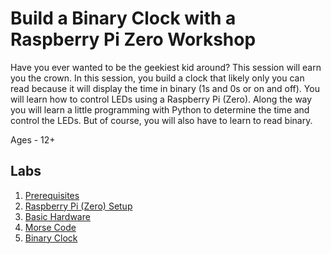 # Build a Binary Clock with a Raspberry Pi Zero Workshop

Have you ever wanted to be the geekiest kid around? This session will earn you the crown. In this session, you build a clock that likely only you can read because it will display the time in binary (1s and 0s or on and off). You will learn how to control LEDs using a Raspberry Pi (Zero). Along the way you will learn a little programming with Python to determine the time and control the LEDs. But of course, you will also have to learn to read binary.

Ages - 12+

## Labs

1. [Prerequisites](prerequisites.md)
1. [Raspberry Pi (Zero) Setup](raspberry_pi_setup.md)
1. [Basic Hardware](basic_hardware.md)
1. [Morse Code](morse_code.md)
1. [Binary Clock](binary_clock.md)